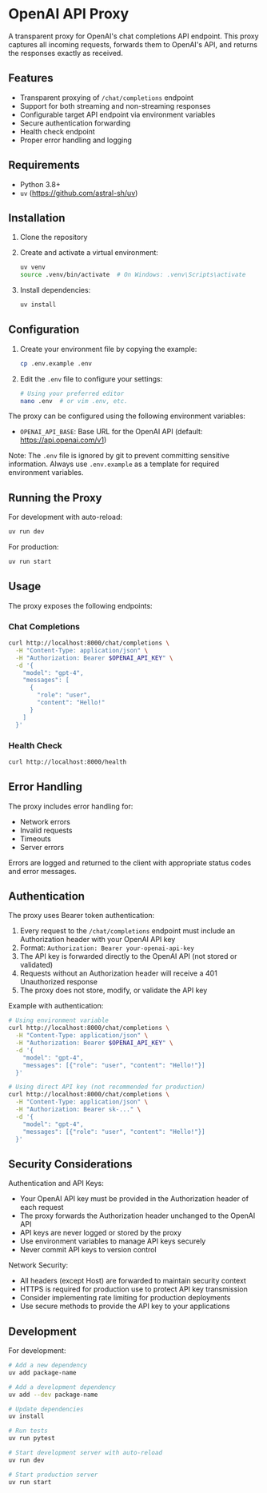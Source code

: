 # OpenAI API Proxy

A transparent proxy for OpenAI's chat completions API endpoint. This proxy captures all incoming requests, forwards them to OpenAI's API, and returns the responses exactly as received.

## Features

- Transparent proxying of `/chat/completions` endpoint
- Support for both streaming and non-streaming responses
- Configurable target API endpoint via environment variables
- Secure authentication forwarding
- Health check endpoint
- Proper error handling and logging

## Requirements

- Python 3.8+
- `uv` (https://github.com/astral-sh/uv)

## Installation

1. Clone the repository

2. Create and activate a virtual environment:
   ```bash
   uv venv
   source .venv/bin/activate  # On Windows: .venv\Scripts\activate
   ```

3. Install dependencies:
   ```bash
   uv install
   ```

## Configuration

1. Create your environment file by copying the example:
   ```bash
   cp .env.example .env
   ```

2. Edit the `.env` file to configure your settings:
   ```bash
   # Using your preferred editor
   nano .env  # or vim .env, etc.
   ```

The proxy can be configured using the following environment variables:

- `OPENAI_API_BASE`: Base URL for the OpenAI API (default: https://api.openai.com/v1)

Note: The `.env` file is ignored by git to prevent committing sensitive information. Always use `.env.example` as a template for required environment variables.

## Running the Proxy

For development with auto-reload:
```bash
uv run dev
```

For production:
```bash
uv run start
```

## Usage

The proxy exposes the following endpoints:

### Chat Completions

```bash
curl http://localhost:8000/chat/completions \
  -H "Content-Type: application/json" \
  -H "Authorization: Bearer $OPENAI_API_KEY" \
  -d '{
    "model": "gpt-4",
    "messages": [
      {
        "role": "user",
        "content": "Hello!"
      }
    ]
  }'
```

### Health Check

```bash
curl http://localhost:8000/health
```

## Error Handling

The proxy includes error handling for:
- Network errors
- Invalid requests
- Timeouts
- Server errors

Errors are logged and returned to the client with appropriate status codes and error messages.

## Authentication

The proxy uses Bearer token authentication:

1. Every request to the `/chat/completions` endpoint must include an Authorization header with your OpenAI API key
2. Format: `Authorization: Bearer your-openai-api-key`
3. The API key is forwarded directly to the OpenAI API (not stored or validated)
4. Requests without an Authorization header will receive a 401 Unauthorized response
5. The proxy does not store, modify, or validate the API key

Example with authentication:
```bash
# Using environment variable
curl http://localhost:8000/chat/completions \
  -H "Content-Type: application/json" \
  -H "Authorization: Bearer $OPENAI_API_KEY" \
  -d '{
    "model": "gpt-4",
    "messages": [{"role": "user", "content": "Hello!"}]
  }'

# Using direct API key (not recommended for production)
curl http://localhost:8000/chat/completions \
  -H "Content-Type: application/json" \
  -H "Authorization: Bearer sk-..." \
  -d '{
    "model": "gpt-4",
    "messages": [{"role": "user", "content": "Hello!"}]
  }'
```

## Security Considerations

Authentication and API Keys:
- Your OpenAI API key must be provided in the Authorization header of each request
- The proxy forwards the Authorization header unchanged to the OpenAI API
- API keys are never logged or stored by the proxy
- Use environment variables to manage API keys securely
- Never commit API keys to version control

Network Security:
- All headers (except Host) are forwarded to maintain security context
- HTTPS is required for production use to protect API key transmission
- Consider implementing rate limiting for production deployments
- Use secure methods to provide the API key to your applications

## Development

For development:

```bash
# Add a new dependency
uv add package-name

# Add a development dependency
uv add --dev package-name

# Update dependencies
uv install

# Run tests
uv run pytest

# Start development server with auto-reload
uv run dev

# Start production server
uv run start
```
